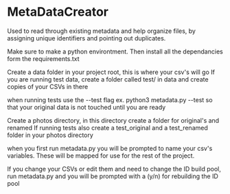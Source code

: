 # MetaDataCreator
Used to read through existing metadata and help organize files, by assigning unique identifiers and pointing out duplicates.


Make sure to make a python environtment. Then install all the dependancies form the requirements.txt

Create a data folder in your project root, this is where your csv's will go
If you are running test data, create a folder called test/ in data and create copies of your CSVs in there

when running tests use the --test flag ex. python3 metadata.py --test so that your original data is not touched until you are ready

Create a photos directory, in this directory create a folder for original's and renamed
If running tests also create a test_original and a test_renamed folder in your photos directory

when you first run metadata.py you will be prompted to name your csv's variables. These will be mapped for use for the rest of the project.

If you change your CSVs or edit them and need to change the ID build pool, run metadata.py and you will be prompted with a (y/n) for rebuilding the ID pool